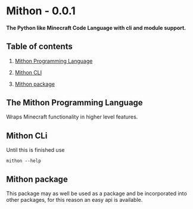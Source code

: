 # Mithon - 0.0.1

#### The Python like Minecraft Code Language with cli and module support.

## Table of contents
1. [Mithon Programming Language](#language)

2. [Mithon CLI](#cli)

3. [Mithon package](#package)


## The Mithon Programming Language <a name="language"></a>
Wraps Minecraft functionality in higher level features.


## Mithon CLi
Until this is finished use 
```
mithon --help
```

## Mithon package
This package may as well be used as a package and be incorporated into other packages, for this reason an easy api is available.